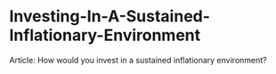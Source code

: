 # Investing-In-A-Sustained-Inflationary-Environment
Article: How would you invest in a sustained inflationary environment?
